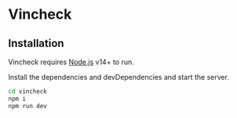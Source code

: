 # Vincheck

## Installation

Vincheck requires [Node.js](https://nodejs.org/) v14+ to run.

Install the dependencies and devDependencies and start the server.

```sh
cd vincheck
npm i
npm run dev
```